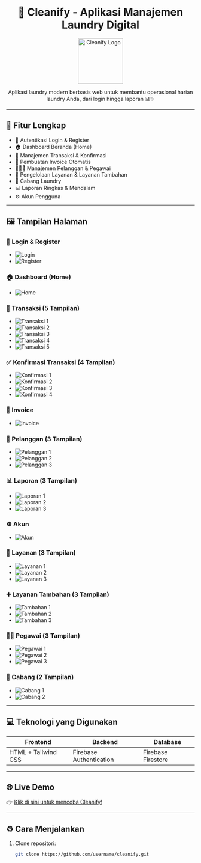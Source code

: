<h1 align="center">🧺 Cleanify - Aplikasi Manajemen Laundry Digital</h1>

<p align="center">
  <img src="assets/logo-cleanify.png" width="120" alt="Cleanify Logo" />
</p>

<p align="center">
  Aplikasi laundry modern berbasis web untuk membantu operasional harian laundry Anda, dari login hingga laporan 📊✨
</p>

---

## 🚀 Fitur Lengkap

- 🔐 Autentikasi Login & Register
- 🏠 Dashboard Beranda (Home)
- 💼 Manajemen Transaksi & Konfirmasi
- 🧾 Pembuatan Invoice Otomatis
- 🧑‍🤝‍🧑 Manajemen Pelanggan & Pegawai
- 🧴 Pengelolaan Layanan & Layanan Tambahan
- 🏢 Cabang Laundry
- 📊 Laporan Ringkas & Mendalam
- ⚙️ Akun Pengguna

---

## 🖼️ Tampilan Halaman

### 🔐 Login & Register
- ![Login](assets/login.png)
- ![Register](assets/register.png)

### 🏠 Dashboard (Home)
- ![Home](assets/home.png)

### 💼 Transaksi (5 Tampilan)
- ![Transaksi 1](assets/transaksi1.png)
- ![Transaksi 2](assets/transaksi2.png)
- ![Transaksi 3](assets/transaksi3.png)
- ![Transaksi 4](assets/transaksi4.png)
- ![Transaksi 5](assets/transaksi5.png)

### ✅ Konfirmasi Transaksi (4 Tampilan)
- ![Konfirmasi 1](assets/konfirmasi1.png)
- ![Konfirmasi 2](assets/konfirmasi2.png)
- ![Konfirmasi 3](assets/konfirmasi3.png)
- ![Konfirmasi 4](assets/konfirmasi4.png)

### 🧾 Invoice
- ![Invoice](assets/invoice.png)

### 👥 Pelanggan (3 Tampilan)
- ![Pelanggan 1](assets/pelanggan1.png)
- ![Pelanggan 2](assets/pelanggan2.png)
- ![Pelanggan 3](assets/pelanggan3.png)

### 📊 Laporan (3 Tampilan)
- ![Laporan 1](assets/laporan1.png)
- ![Laporan 2](assets/laporan2.png)
- ![Laporan 3](assets/laporan3.png)

### ⚙️ Akun
- ![Akun](assets/akun.png)

### 🧴 Layanan (3 Tampilan)
- ![Layanan 1](assets/layanan1.png)
- ![Layanan 2](assets/layanan2.png)
- ![Layanan 3](assets/layanan3.png)

### ➕ Layanan Tambahan (3 Tampilan)
- ![Tambahan 1](assets/tambahan1.png)
- ![Tambahan 2](assets/tambahan2.png)
- ![Tambahan 3](assets/tambahan3.png)

### 🧑‍💼 Pegawai (3 Tampilan)
- ![Pegawai 1](assets/pegawai1.png)
- ![Pegawai 2](assets/pegawai2.png)
- ![Pegawai 3](assets/pegawai3.png)

### 🏢 Cabang (2 Tampilan)
- ![Cabang 1](assets/cabang1.png)
- ![Cabang 2](assets/cabang2.png)

---

## 💻 Teknologi yang Digunakan

| Frontend      | Backend         | Database        |
| ------------- | --------------- | --------------- |
| HTML + Tailwind CSS | Firebase Authentication | Firebase Firestore |

---

## 🌐 Live Demo

👉 [Klik di sini untuk mencoba Cleanify!](https://cleanify.vercel.app)

---

## ⚙️ Cara Menjalankan

1. Clone repositori:
   ```bash
   git clone https://github.com/username/cleanify.git

